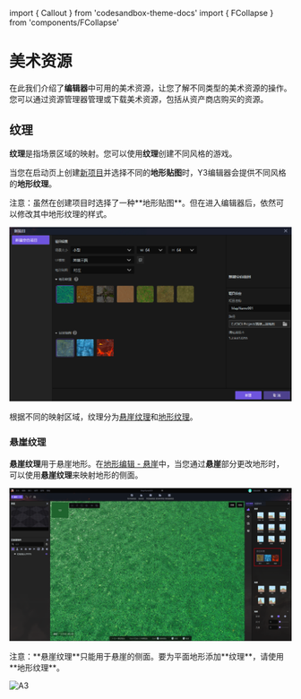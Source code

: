 import { Callout } from 'codesandbox-theme-docs'
import { FCollapse } from 'components/FCollapse'


# 美术资源

在此我们介绍了**编辑器**中可用的美术资源，让您了解不同类型的美术资源的操作。您可以通过资源管理器管理或下载美术资源，包括从资产商店购买的资源。


## 纹理

**纹理**是指场景区域的映射。您可以使用**纹理**创建不同风格的游戏。

当您在启动页上创建[新项目](../../Navigation/Start_Page)并选择不同的**地形贴图**时，Y3编辑器会提供不同风格的**地形纹理**。

<Callout type="warning"> 
注意：虽然在创建项目时选择了一种**地形贴图**。但在进入编辑器后，依然可以修改其中地形纹理的样式。
</Callout>

![A1](./pic/A1.png)

根据不同的映射区域，纹理分为[悬崖纹理](#悬崖纹理)和[地形纹理](./地形纹理)。

### 悬崖纹理

**悬崖纹理**用于悬崖地形。在[地形编辑 - 悬崖](../../Navigation/Main_interface/Tool_Palette#地形)中，当您通过**悬崖**部分更改地形时，可以使用**悬崖纹理**来映射地形的侧面。

![A2](./pic/A2.png)

<Callout type="warning"> 
注意：**悬崖纹理**只能用于悬崖的侧面。要为平面地形添加**纹理**，请使用**地形纹理**。
</Callout>

![A3](./pic/A3.png)